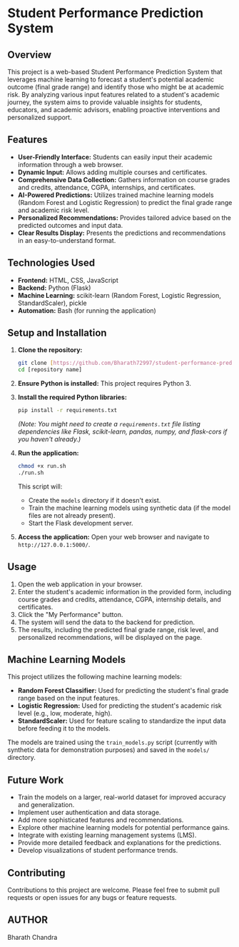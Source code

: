 # Student Performance Prediction System

## Overview

This project is a web-based Student Performance Prediction System that leverages machine learning to forecast a student's potential academic outcome (final grade range) and identify those who might be at academic risk. By analyzing various input features related to a student's academic journey, the system aims to provide valuable insights for students, educators, and academic advisors, enabling proactive interventions and personalized support.

## Features

* **User-Friendly Interface:** Students can easily input their academic information through a web browser.
* **Dynamic Input:** Allows adding multiple courses and certificates.
* **Comprehensive Data Collection:** Gathers information on course grades and credits, attendance, CGPA, internships, and certificates.
* **AI-Powered Predictions:** Utilizes trained machine learning models (Random Forest and Logistic Regression) to predict the final grade range and academic risk level.
* **Personalized Recommendations:** Provides tailored advice based on the predicted outcomes and input data.
* **Clear Results Display:** Presents the predictions and recommendations in an easy-to-understand format.

## Technologies Used

* **Frontend:** HTML, CSS, JavaScript
* **Backend:** Python (Flask)
* **Machine Learning:** scikit-learn (Random Forest, Logistic Regression, StandardScaler), pickle
* **Automation:** Bash (for running the application)

## Setup and Installation

1.  **Clone the repository:**
    ```bash
    git clone [https://github.com/Bharath72997/student-performance-prediction-system]
    cd [repository name]
    ```

2.  **Ensure Python is installed:** This project requires Python 3.

3.  **Install the required Python libraries:**
    ```bash
    pip install -r requirements.txt
    ```
    *(Note: You might need to create a `requirements.txt` file listing dependencies like Flask, scikit-learn, pandas, numpy, and flask-cors if you haven't already.)*

4.  **Run the application:**
    ```bash
    chmod +x run.sh
    ./run.sh
    ```
    This script will:
    * Create the `models` directory if it doesn't exist.
    * Train the machine learning models using synthetic data (if the model files are not already present).
    * Start the Flask development server.

5.  **Access the application:** Open your web browser and navigate to `http://127.0.0.1:5000/`.

## Usage

1.  Open the web application in your browser.
2.  Enter the student's academic information in the provided form, including course grades and credits, attendance, CGPA, internship details, and certificates.
3.  Click the "My Performance" button.
4.  The system will send the data to the backend for prediction.
5.  The results, including the predicted final grade range, risk level, and personalized recommendations, will be displayed on the page.

## Machine Learning Models

This project utilizes the following machine learning models:

* **Random Forest Classifier:** Used for predicting the student's final grade range based on the input features.
* **Logistic Regression:** Used for predicting the student's academic risk level (e.g., low, moderate, high).
* **StandardScaler:** Used for feature scaling to standardize the input data before feeding it to the models.

The models are trained using the `train_models.py` script (currently with synthetic data for demonstration purposes) and saved in the `models/` directory.

## Future Work

* Train the models on a larger, real-world dataset for improved accuracy and generalization.
* Implement user authentication and data storage.
* Add more sophisticated features and recommendations.
* Explore other machine learning models for potential performance gains.
* Integrate with existing learning management systems (LMS).
* Provide more detailed feedback and explanations for the predictions.
* Develop visualizations of student performance trends.

## Contributing

Contributions to this project are welcome. Please feel free to submit pull requests or open issues for any bugs or feature requests.

## AUTHOR

Bharath Chandra
